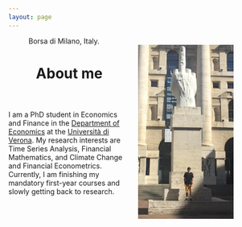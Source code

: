 ```yaml
---
layout: page
---
```

<figure>
  <img src="/pic_milano.jpg" align="right" width="190px" style="margin:16px;" />
  <figcaption>Borsa di Milano, Italy.</figcaption>
</figure>

<header><strong><h1>About me</h1></strong></header>

<p>I am a PhD student in Economics and Finance in the <a href="https://www.dse.univr.it/?lang=en">Department of Economics</a> at the <a href="https://www.univr.it/en/home">Università di Verona</a>. My research interests are Time Series Analysis, Financial Mathematics, and Climate Change and Financial Econometrics. Currently, I am finishing my mandatory first-year courses and slowly getting back to research.</p>

<br clear="right"/>
